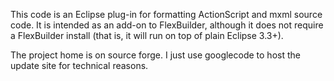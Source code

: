 This code is an Eclipse plug-in for formatting ActionScript and mxml source code.  It is intended as an add-on to FlexBuilder, although it does not require a FlexBuilder install (that is, it will run on top of plain Eclipse 3.3+).

The project home is on source forge.  I just use googlecode to host the update site for technical reasons.